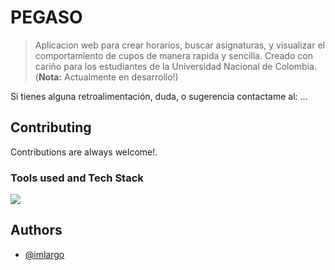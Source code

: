 # PEGASO

> Aplicacion web para crear horarios, buscar asignaturas, y visualizar el comportamiento de cupos de manera rapida y sencilla. Creado con cariño para los estudiantes de la Universidad Nacional de Colombia. (**Nota:** Actualmente en desarrollo!)

Si tienes alguna retroalimentación, duda, o sugerencia contactame al: ...

## Contributing

Contributions are always welcome!.

### Tools used and Tech Stack

<a href="https://skillicons.dev">
    <img src="https://skillicons.dev/icons?i=ts,svelte,mongodb,sass,tailwind&theme=dark" />
</a>

## Authors

- [@imlargo](https://www.github.com/imlargo)
